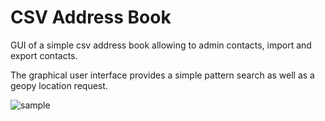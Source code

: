 # CSV Address Book

GUI of a simple csv address book allowing to admin contacts, import and export contacts.

The graphical user interface provides a simple pattern search as well as a geopy location request.

![sample](https://user-images.githubusercontent.com/83647658/149663745-8992a019-6355-4ad1-b468-871d8867e8a5.png)

